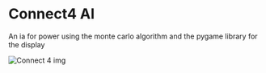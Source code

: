 # Connect4 AI

An ia for power using the monte carlo algorithm and the pygame library for the display

![Connect 4 img](https://i.imgur.com/MNuqNaF.png)
